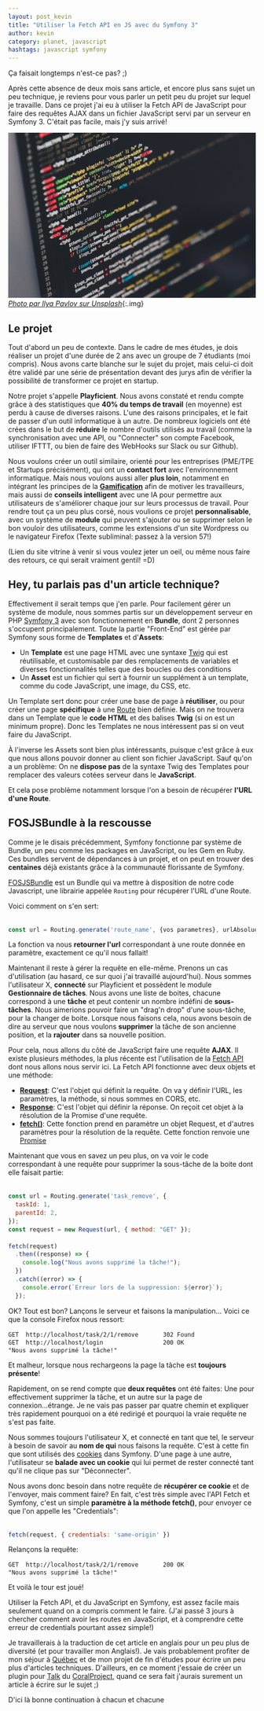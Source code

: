```yaml
---
layout: post_kevin
title: "Utiliser la Fetch API en JS avec du Symfony 3"
author: kevin
category: planet, javascript
hashtags: javascript symfony
---
```



Ça faisait longtemps n'est-ce pas? ;)

Après cette absence de deux mois sans article, et encore plus sans sujet un peu technique, je reviens pour vous parler un petit peu du projet sur lequel je travaille. Dans ce projet j'ai eu à utiliser la Fetch API de JavaScript pour faire des requêtes AJAX dans un fichier JavaScript servi par un serveur en Symfony 3. C'était pas facile, mais j'y suis arrivé!

<!--break-->

[<img class="cover" src="/images/ilya-pavlov-87438.jpg" />_Photo par Ilya Pavlov sur Unsplash_](https://unsplash.com/photos/OqtafYT5kTw){:.img}

## Le projet

Tout d'abord un peu de contexte. Dans le cadre de mes études, je dois réaliser un projet d'une durée de 2 ans avec un groupe de 7 étudiants (moi compris). Nous avons carte blanche sur le sujet du projet, mais celui-ci doit être validé par une série de présentation devant des jurys afin de vérifier la possibilité de transformer ce projet en startup.

Notre projet s'appelle __Playficient__. Nous avons constaté et rendu compte grâce à des statistiques que __40% du temps de travail__ (en moyenne) est perdu à cause de diverses raisons. L'une des raisons principales, et le fait de passer d'un outil informatique à un autre. De nombreux logiciels ont été crées dans le but de __réduire__ le nombre d'outils utilisés au travail (comme la synchronisation avec une API, ou "Connecter" son compte Facebook, utiliser IFTTT, ou bien de faire des WebHooks sur Slack ou sur Github).

Nous voulons créer un outil similaire, orienté pour les entreprises (PME/TPE et Startups précisément), qui ont un __contact fort__ avec l'environnement informatique. Mais nous voulons aussi aller __plus loin__, notamment en intégrant les principes de la [__Gamification__](https://en.wikipedia.org/wiki/Gamification) afin de motiver les travailleurs, mais aussi de __conseils intelligent__ avec une IA pour permettre aux utilisateurs de s'améliorer chaque jour sur leurs processus de travail. Pour rendre tout ça un peu plus corsé, nous voulions ce projet __personnalisable__, avec un système de __module__ qui peuvent s'ajouter ou se supprimer selon le bon vouloir des utilisateurs, comme les extensions d'un site Wordpress ou le navigateur Firefox (Texte subliminal: passez à la version 57!)

(Lien du site vitrine à venir si vous voulez jeter un oeil, ou même nous faire des retours, ce qui serait vraiment gentil! =D)

## Hey, tu parlais pas d'un article technique?

Effectivement il serait temps que j'en parle. Pour facilement gérer un système de module, nous sommes partis sur un développement serveur en PHP [Symfony 3](http://symfony.com/) avec son fonctionnement en __Bundle__, dont 2 personnes s'occupent principalement. Toute la partie "Front-End" est gérée par Symfony sous forme de __Templates__ et d'__Assets__:

* Un __Template__ est une page HTML avec une syntaxe [Twig](https://twig.symfony.com/) qui est réutilisable, et customisable par des remplacements de variables et diverses fonctionnalités telles que des boucles ou des conditions
* Un __Asset__ est un fichier qui sert à fournir un supplément à un template, comme du code JavaScript, une image, du CSS, etc.

Un Template sert donc pour créer une base de page à __réutiliser__, ou pour créer une page __spécifique__ à une [Route](https://symfony.com/doc/current/routing.html) bien définie. Mais on ne trouvera dans un Template que le __code HTML__ et des balises __Twig__ (si on est un minimum propre). Donc les Templates ne nous intéressent pas si on veut faire du JavaScript.

À l'inverse les Assets sont bien plus intéressants, puisque c'est grâce à eux que nous allons pouvoir donner au client son fichier JavaScript. Sauf qu'on a un problème: On ne __dispose pas__ de la syntaxe Twig des Templates pour remplacer des valeurs cotées serveur dans le __JavaScript__.

Et cela pose problème notamment lorsque l'on a besoin de récupérer __l'URL d'une Route__.

## FOSJSBundle à la rescousse

Comme je le disais précédemment, Symfony fonctionne par système de Bundle, un peu comme les packages en JavaScript, ou les Gem en Ruby. Ces bundles servent de dépendances à un projet, et on peut en trouver des __centaines__ déjà existants grâce à la communauté florissante de Symfony.

[FOSJSBundle](https://symfony.com/doc/master/bundles/FOSJsRoutingBundle/index.html) est un Bundle qui va mettre à disposition de notre code Javascript, une librairie appelée <code class='javascript'>Routing</code> pour récupérer l'URL d'une Route.

Voici comment on s'en sert:

```javascript

const url = Routing.generate('route_name', {vos parametres}, urlAbsolueBool);

```

La fonction va nous __retourner l'url__ correspondant à une route donnée en paramètre, exactement ce qu'il nous fallait!

Maintenant il reste à gérer la requête en elle-même. Prenons un cas d'utilisation (au hasard, ce sur quoi j'ai travaillé aujourd'hui). Nous sommes l'utilisateur X, __connecté__ sur Playficient et possèdent le module __Gestionnaire de tâches__. Nous avons une liste de boites, chacune correspond à une __tâche__ et peut contenir un nombre indéfini de __sous-tâches__. Nous aimerions pouvoir faire un "drag'n drop" d'une sous-tâche, pour la changer de boite. Lorsque nous faisons cela, nous avons besoin de dire au serveur que nous voulons __supprimer__ la tâche de son ancienne position, et la __rajouter__ dans sa nouvelle position.

Pour cela, nous allons du côté de JavaScript faire une requête __AJAX__. Il existe plusieurs méthodes, la plus récente est l'utilisation de la [Fetch API](https://developer.mozilla.org/fr/docs/Web/API/Fetch_API/Using_Fetch) dont nous allons nous servir ici. La Fetch API fonctionne avec deux objets et une méthode:

* [__Request__](https://developer.mozilla.org/fr/docs/Web/API/Request): C'est l'objet qui définit la requête. On va y définir l'URL, les paramètres, la méthode, si nous sommes en CORS, etc.
* [__Response__](https://developer.mozilla.org/fr/docs/Web/API/Response): C'est l'objet qui définir la réponse. On reçoit cet objet à la résolution de la Promise d'une requête.
* [__fetch()__](https://developer.mozilla.org/fr/docs/Web/API/GlobalFetch/fetch): Cette fonction prend en paramètre un objet Request, et d'autres paramètres pour la résolution de la requête. Cette fonction renvoie une [Promise](https://developer.mozilla.org/fr/docs/Web/JavaScript/Reference/Objets_globaux/Promise)

Maintenant que vous en savez un peu plus, on va voir le code correspondant à une requête pour supprimer la sous-tâche de la boite dont elle faisait partie:

```javascript

const url = Routing.generate('task_remove', {
  taskId: 1,
  parentId: 2,
});
const request = new Request(url, { method: "GET" });

fetch(request)
  .then((response) => {
    console.log("Nous avons supprimé la tâche!");
  })
  .catch((error) => {
    console.error(`Erreur lors de la suppression: ${error}`);
  });

```


OK? Tout est bon? Lançons le serveur et faisons la manipulation... Voici ce que la console Firefox nous ressort:

```
GET  http://localhost/task/2/1/remove       302 Found
GET  http://localhost/login                 200 OK
"Nous avons supprimé la tâche!"

```

Et malheur, lorsque nous rechargeons la page la tâche est __toujours présente__! 

Rapidement, on se rend compte que __deux requêtes__ ont été faites: Une pour effectivement supprimer la tâche, et un autre sur la page de connexion...étrange. Je ne vais pas passer par quatre chemin et expliquer très rapidement pourquoi on a été redirigé et pourquoi la vraie requête ne s'est pas faite.

Nous sommes toujours l'utilisateur X, et connecté en tant que tel, le serveur à besoin de savoir au __nom de qui__ nous faisons la requête. C'est à cette fin que sont utilisés des [cookies](https://en.wikipedia.org/wiki/HTTP_cookie) dans Symfony. D'une page à une autre, l'utilisateur se __balade avec un cookie__ qui lui permet de rester connecté tant qu'il ne clique pas sur "Déconnecter".

Nous avons donc besoin dans notre requête de __récupérer ce cookie__ et de l'envoyer, mais comment faire? En fait, c'est très simple avec l'API Fetch et Symfony, c'est un simple __paramètre à la méthode fetch()__, pour envoyer ce que l'on appelle les "Credentials":

```javascript

fetch(request, { credentials: 'same-origin' })

```


Relançons la requête:

```
GET  http://localhost/task/2/1/remove       200 OK
"Nous avons supprimé la tâche!"
```

Et voilà le tour est joué!

Utiliser la Fetch API, et du JavaScript en Symfony, est assez facile mais seulement quand on a compris comment le faire. (J'ai passé 3 jours à chercher comment avoir les routes en JavaScript, et à comprendre cette erreur de credentials pourtant assez simple!)

Je travaillerais à la traduction de cet article en anglais pour un peu plus de diversité (et pour travailler mon Anglais!). Je vais probablement profiter de mon séjour à [Québec](https://www.flickr.com/photos/159186107@N06/) et de mon projet de fin d'études pour écrire un peu plus d'articles techniques. D'ailleurs, en ce moment j'essaie de créer un plugin pour [Talk](https://coralproject.net/products/talk.html) du [CoralProject](https://coralproject.net/), quand ce sera fait j'aurais surement un article à écrire sur le sujet ;)

D'ici là bonne continuation à chacun et chacune

